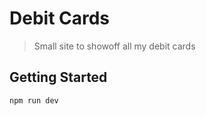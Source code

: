 # Debit Cards

> Small site to showoff all my debit cards

## Getting Started

```sh
npm run dev
```
